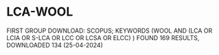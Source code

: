 # LCA-WOOL
FIRST GROUP DOWNLOAD: SCOPUS; KEYWORDS (WOOL AND (LCA OR LCIA OR S-LCA OR LCC OR LCSA OR ELCC) )
FOUND 169 RESULTS, DOWNLOADED 134 (25-04-2024)

